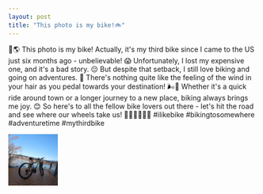 ```yaml
---
layout: post
title: "This photo is my bike!🚲"
---
```


🌅🌎 This photo is my bike! Actually, it's my third bike since I came to the US just six months ago - unbelievable! 😱 Unfortunately, I lost my expensive one, and it's a bad story. 😔 But despite that setback, I still love biking and going on adventures. 🤩 There's nothing quite like the feeling of the wind in your hair as you pedal towards your destination! 🌬️💨 Whether it's a quick ride around town or a longer journey to a new place, biking always brings me joy. 😊 So here's to all the fellow bike lovers out there - let's hit the road and see where our wheels take us! 🙌🏼🚴‍♀️🚴‍♂️ #ilikebike #bikingtosomewhere #adventuretime #mythirdbike


<img src="/assets/img/my-bike/mybike.JPG" alt="My bike" width="100">
